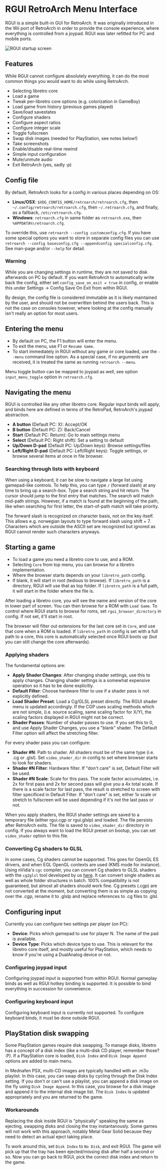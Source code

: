 # RGUI RetroArch Menu Interface

RGUI is a simple built-in GUI for RetroArch. It was originally introduced in the Wii port of RetroArch in order to provide the console experience, where everything is controlled from a joypad. RGUI was later refitted for PC and mobile ports.

![RGUI startup screen](../image/rgui/rgui.png)

## Features

While RGUI cannot configure absolutely everything, it can do the most common things you would want to do while using RetroArch.

- Selecting libretro core
- Load a game
- Tweak per-libretro core options (e.g. colorization in GameBoy)
- Load game from history (previous games played)
- Save/load savestates
- Configure shaders
- Configure aspect ratios
- Configure integer scale
- Toggle fullscreen
- Swap disk images (needed for PlayStation, see notes below!)
- Take screenshots
- Enable/disable real-time rewind
- Simple input configuration
- Mute/unmute audio
- Exit RetroArch (yes, sadly :p)

## Config file
By default, RetroArch looks for a config in various places depending on OS:

- **Linux/OSX**: `$XDG_CONFIG_HOME/retroarch/retroarch.cfg`, then `~/.config/retroarch/retroarch.cfg`, then `~/.retroarch.cfg`, and finally, as a fallback, `/etc/retroarch.cfg`.
- **Windows**: `retroarch.cfg` in same folder as `retroarch.exe`, then `%APPDATA%\retroarch.cfg`.

To override this, use `retroarch --config customconfig.cfg`. If you have some special options you want to store in separate config files you can use `retroarch --config baseconfig.cfg --appendconfig specialconfig.cfg`. See man-page and/or `--help` for detail.

### Warning
While you are changing settings in runtime, they are not saved to disk afterwards on PC by default. If you want RetroArch to automatically write back the config, either set `config_save_on_exit = true` in config, or enable this under Settings -> Config Save On Exit from within RGUI.

By design, the config file is considered immutable as it is likely maintained by the user, and should not be overwritten behind the users back. This is not the case on consoles however, where looking at the config manually isn't really an option for most users.

## Entering the menu

* By default on PC, the F1 button will enter the menu.
* To exit the menu, use F1 or `Resume Game`.
* To start immediately in RGUI without any game or core loaded, use the `--menu` command line option. As a special case, if no arguments are received, it is treated the same as running `retroarch --menu`.

Menu toggle button can be mapped to joypad as well, see option `input_menu_toggle` option in `retroarch.cfg`.

## Navigating the menu

RGUI is controlled like any other libretro core. Regular input binds will apply, and binds here are defined in terms of the RetroPad, RetroArch's joypad abstraction.

- **A button** (Default PC: X): Accept/OK
- **B button** (Default PC: Z): Back/Cancel
- **Start** (Default PC: Return): Go to main settings menu
- **Select** (Default PC: Right shift): Set a setting to default
- **Up/Down D-pad** (Default PC: Up/Down keys): Browse settings/files
- **Left/Right D-pad** (Default PC: Left/Right keys): Toggle settings, or browse several items at once in file browser.

### Searching through lists with keyboard
When using a keyboard, it can be slow to navigate a large list using gamepad-like controls. To help this, you can type `/` (forward slash) at any time to bring up a search-box. Type a search string and hit return. The cursor should jump to the first entry that matches. The search will match mid-path strings. However, if a match is found at the beginning of the path, like when searching for first letter, the start-of-path match will take priority.

The forward slash is recognized on character basis, not on the key itself. This allows e.g. norwegian layouts to type forward slash using shift + 7. Characters which are outside the ASCII set are recognized but ignored as RGUI cannot render such characters anyways.

## Starting a game

* To load a game you need a libretro core to use, and a ROM.
* Selecting `Core` from top menu, you can browse for a libretro implementation.
* Where the browser starts depends on your `libretro_path` config.
* If blank, it will start in root (tedious to browse). If `libretro_path` is a directory, RGUI will use that as top folder. If `libretro_path` is a full path, it will start in the folder where the file is.

After loading a libretro core, you will see the name and version of the core in lower part of screen. You can then browse for a ROM with `Load Game`. To control where RGUI starts to browse for roms, set `rgui_browser_directory` in config. If not set, it'll start in root.

The browser will filter out extensions for the last core set in `Core`, and use that core when a ROM is loaded. If `libretro_path` in config is set with a full path to a core, this core is automatically selected once RGUI boots up (but you can still change the core afterwards).

### Applying shaders
The fundamental options are:

- **Apply Shader Changes**: After changing shader settings, use this to apply changes. Changing shader settings is a somewhat expensive operation so it has to be done explicitly.
- **Default Filter**: Choose hardware filter to use if a shader pass is not explicitly defined.
- **Load Shader Preset**: Load a Cg/GLSL preset directly. The RGUI shader menu is updated accordingly. If the CGP uses scaling methods which are not simple, (i.e. source scaling, same scaling factor for X/Y), the scaling factors displayed in RGUI might not be correct.
- **Shader Passes**: Number of shader passes to use. If you set this to 0, and use Apply Shader Changes, you use a "blank" shader. The Default Filter option will affect the stretching filter.

For every shader pass you can configure:
- **Shader #N**: Path to shader. All shaders must be of the same type (i.e. .cg or .glsl). Set `video_shader_dir` in config to set where browser starts to look for shaders.
- **Shader #N Filter**: Hardware filter. If "don't care" is set, Default Filter will be used.
- **Shader #N Scale**: Scale for this pass. The scale factor accumulates, i.e. 2x for first pass and 2x for second pass will give you a 4x total scale. If there is a scale factor for last pass, the result is stretched to screen with filter specificed in Default Filter. If "don't care" is set, either 1x scale or stretch to fullscreen will be used depending if it's not the last pass or not.

When you apply shaders, the RGUI shader settings are saved to a temporary file (either rgui.cgp or rgui.glslp) and loaded. The file persists after RetroArch exits. The file is saved to `video_shader_dir` directory in config. If you always want to load the RGUI preset on bootup, you can set `video_shader` option to this file.

### Converting Cg shaders to GLSL
In some cases, Cg shaders cannot be supported. This goes for OpenGL ES drivers, and when EGL OpenGL contexts are used (KMS mode for instance). Using nVidia's `cgc` compiler, you can convert Cg shaders to GLSL shaders with the `cg2glsl` tool developed by us [here](https://github.com/Themaister/RetroArch/blob/master/tools/cg2glsl.py). It can convert single shaders as well as whole folder structures in batch.
100% compatibility is not guaranteed, but almost all shaders should work fine. Cg presets (.cgp) are not converted at the moment, but converting them is as simple as copying over the .cgp, rename it to .glslp and replace references to .cg files to .glsl.

## Configuring input
Currently you can configure two settings per player (on PC):

- **Device**: Picks which gamepad to use for player N. The name of the pad is available.
- **Device Type**: Picks which device type to use. This is relevant for the libretro core itself, and mostly useful for PlayStation, which needs to know if you're using a DualAnalog device or not.

### Configuring joypad input
Configuring joypad input is supported from within RGUI.
Normal gameplay binds as well as RGUI hotkey binding is supported. It is possible to bind everything in succession for convenience.

### Configuring keyboard input
Configuring keyboard input is currently not supported. To configure keyboard binds, it must be done outside RGUI.

## PlayStation disk swapping
Some PlayStation games require disk swapping. To manage disks, libretro has a concept of a disk index (like a multi-disk CD player, remember those? :P). If a PlayStation core is loaded, `Disk Index` and `Disk Image Append` options are added to main menu.

In Mednafen PSX, multi-CD images are typically handled with an .m3u playlist. In this case, you can swap disks by cycling through the Disk Index setting. If you don't or can't use a playlist, you can append a disk image on the fly using `Disk Image Append`. In this case, you browse for a disk image and append it to the internal disk image list. The `Disk Index` is updated appropriately and you are returned to the game.

### Workarounds
Replacing the disk inside RGUI is "physically" speaking the same as ejecting, swapping disks and closing the tray instantanously. Some games will not work with this approach, notably Metal Gear Solid because they need to detect an actual eject taking place.

To work around this, set `Disk Index` to `No Disk`, and exit RGUI. The game will pick up that the tray has been ejected/missing disk after half a second or so. Now you can go back to RGUI, pick the correct disk index and return to the game.
